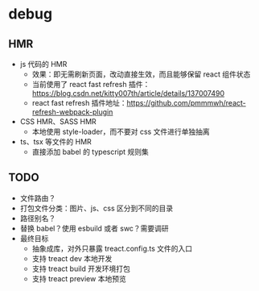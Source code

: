 # debug

## HMR
- js 代码的 HMR
  - 效果：即无需刷新页面，改动直接生效，而且能够保留 react 组件状态
  - 当前使用了 react fast refresh 插件：https://blog.csdn.net/kitty007th/article/details/137007490
  - react fast refresh 插件地址：https://github.com/pmmmwh/react-refresh-webpack-plugin
- CSS HMR、SASS HMR
  - 本地使用 style-loader，而不要对 css 文件进行单独抽离
- ts、tsx 等文件的 HMR
  - 直接添加 babel 的 typescript 规则集

## TODO
- 文件路由？
- 打包文件分类：图片、js、css 区分到不同的目录
- 路径别名？
- 替换 babel？使用 esbuild 或者 swc？需要调研
- 最终目标
  - 抽象成库，对外只暴露 treact.config.ts 文件的入口
  - 支持 treact dev 本地开发
  - 支持 treact build 开发环境打包
  - 支持 treact preview 本地预览
